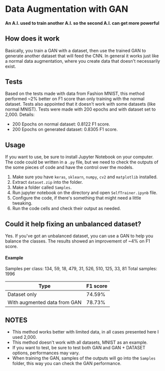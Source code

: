 
# Data Augmentation with GAN
#### An A.I. used to train another A.I. so the second A.I. can get more powerful

## How does it work
Basically, you train a GAN with a dataset, then use the trained GAN to generate another dataset that will feed the CNN. In general it works just like a normal data augmentation, where you create data that doesn't necessarily exist.

## Tests
Based on the tests made with data from Fashion MNIST, this method performed ~2% better on F1 score than only training with the normal dataset. Tests also appointed that it doesn't work with some datasets (like normal MNIST).
Tests were made with 200 epochs and with dataset set to 2,000.
Details:
* 200 Epochs on normal dataset: 0.8122 F1 score.
* 200 Epochs on generated dataset: 0.8305 F1 score.

## Usage
If you want to use, be sure to install Jupyter Notebook on your computer. The code could be written in a `.py` file, but we need to check the outputs of the some pieces of code and have the control over the models.
1. Make sure you have `keras`, `sklearn`, `numpy`, `cv2` and `matplotlib` installed.
2. Extract `dataset.zip` into the folder.
3. Make a folder called `Samples`.
4. Run jupyter notebook on the directory and open `SelfTrainer.ipynb` file.
5. Configure the code, if there's something that might need a little tweaking.
6. Run the code cells and check their output as needed.

## Could it help fixing an unbalanced dataset?
Yes.
If you've got an unbalanced dataset, you can use a GAN to help you balance the classes. The results showed an improvement of ~4% on F1 score.

#### Example
Samples per class: 134, 59, 18, 479, 31, 526, 510, 125, 33, 81
Total samples: 1996

| Type | F1 score |
|--|--|
| Dataset only | 74.59% |
| With augmented data from GAN | 78.73% |


## NOTES
* This method works better with limited data, in all cases presented here I used 2,000.
* This method doesn't work with all datasets, MNIST as an example.
* If you want to test, be sure to test both GAN and GAN + DATASET options, performances may vary.
* When training the GAN, samples of the outputs will go into the `Samples` folder, this way you can check the GAN performance.
